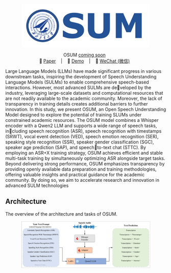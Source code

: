 

<p align="center">
    <img src="raw/fig/SUM.png" width="400"/>
<p>

<p align="center">
OSUM <a href=""> coming soon</a> </a>&nbsp
<br>
📑 <a href="">Paper</a> &nbsp&nbsp | &nbsp&nbsp 📑 <a href="https://aslp-lab.github.io/OSUM.github.io/">Demo</a> &nbsp&nbsp | &nbsp&nbsp 💬 <a href="raw/fig/wechat.png">WeChat (微信)</a>&nbsp&nbsp 
</p>


Large Language Models (LLMs) have made significant progress in various downstream
tasks, inspiring the development of Speech Understanding Language Models (SULMs) to
enable comprehensive speech-based interactions. However, most advanced SULMs are developed by the industry, leveraging large-scale datasets and computational resources that
are not readily available to the academic community. Moreover, the lack of transparency
in training details creates additional barriers to further innovation. In this study, we
present OSUM, an Open Speech Understanding Model designed to explore the potential
of training SLUMs under constrained academic resources. The OSUM model combines
a Whisper encoder with a Qwen2 LLM and supports a wide range of speech tasks, including speech recognition (ASR), speech recognition with timestamps (SRWT), vocal
event detection (VED), speech emotion recognition (SER), speaking style recognition
(SSR), speaker gender classification (SGC), speaker age prediction (SAP), and speechto-text chat (STTC). By employing an ASR+X training strategy, OSUM achieves efficient
and stable multi-task training by simultaneously optimizing ASR alongside target tasks.
Beyond delivering strong performance, OSUM emphasizes transparency by providing
openly available data preparation and training methodologies, offering valuable insights
and practical guidance for the academic community. By doing so, we aim to accelerate
research and innovation in advanced SULM technologies
## Architecture

The overview of the architecture and tasks of OSUM.

<p align="center">
    <img src="raw/fig/Architecture.png" width="80%"/>
<p>
